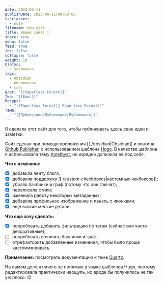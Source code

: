 ```yaml
---
date: 2023-09-11
publishDate: 2023-09-11T00:00:00
cssclasses:
  - note
filename: new-site
title: Новый сайт! 🎉
share: true
menu: false
feed: true
toc: false
collapse: false
weight: 10
Статус:
  - закончено
tags:
  - Obsidian
  - обновления
  - сайт
Блог: "[[Paperless Forest]]"
Тип: "[[Блог]]"
Ресурс:
  - "[[Paperless Forest|🌱 Paperless Forest]]"
Тема:
  - "[[Публикации/Публикации|Публикации]]"
---
```


Я сделала этот сайт для того, чтобы публиковать здесь свои идеи и заметки.

Сайт сделан при помощи приложения [[./obsidian|Obsidian]] и плагина [Github Publisher](https://github.com/ObsidianPublisher/obsidian-github-publisher), с использованием шаблона [Hugo](https://gohugo.io/). В качестве шаблона я использовала тему [Amethyst](https://amethyst.bencuan.me/), но изрядно допилила её под себя.

**Что я изменила:**
- [x] добавила ленту блога;
- [x] добавила поддержку [[./custom-checkboxes|кастомных чекбоксов]];
- [x] убрала бэклинки и граф (потому что они глючат); 
- [x] переписала стили;
- [x] изменила работу некоторых метаданных;
- [x] добавила профильное изображение и панель с иконками;
- [x] ещё всякие мелкие детали.

**Что ещё хочу сделать:**
- [x] попробовать добавить фильтрацию по тэгам (сейчас они чисто декоративные);
- [ ] попробовать починить бэклинки и граф;
- [ ] отрефакторить добавленные изменения, чтобы было проще кастомизировать.

**Примечание:** посмотреть документацию к теме [Quartz](https://quartz.jzhao.xyz/).

На самом деле я ничего не понимаю в языке шаблонов Hugo, поэтому редактировала практически наощупь, но вроде бы получилось не так уж плохо.  😊